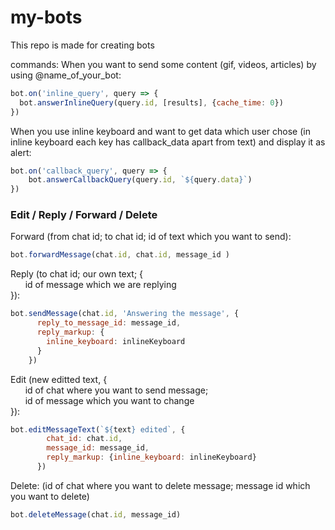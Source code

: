 # my-bots
This repo is made for creating bots


commands: 
When you want to send some content (gif, videos, articles) by using @name_of_your_bot:
```js
bot.on('inline_query', query => {
  bot.answerInlineQuery(query.id, [results], {cache_time: 0})
}) 
```
When you use inline keyboard and want to get data which user chose (in inline keyboard each key has callback_data apart from text) and display it as alert:
```js
bot.on('callback_query', query => {
    bot.answerCallbackQuery(query.id, `${query.data}`)
})
```

### Edit / Reply / Forward / Delete


Forward (from chat id; to chat id; id of text which you want to send): 
```js
bot.forwardMessage(chat.id, chat.id, message_id )
```

Reply (to chat id; our own text; { <br/> &nbsp; &nbsp; &nbsp; id of message which we are replying <br/>}): 
```js
bot.sendMessage(chat.id, 'Answering the message', {
      reply_to_message_id: message_id,
      reply_markup: {
        inline_keyboard: inlineKeyboard
      }
    })
```
Edit (new editted text, { <br/> 
&nbsp; &nbsp; &nbsp; id of chat where you want to send message; <br/> 
&nbsp; &nbsp; &nbsp; id of message which you want to change  <br/>}): 
```js
bot.editMessageText(`${text} edited`, {
        chat_id: chat.id,
        message_id: message_id,
        reply_markup: {inline_keyboard: inlineKeyboard}
      })
```
Delete: (id of chat where you want to delete message; message id which you want to delete)
```js
bot.deleteMessage(chat.id, message_id)
```